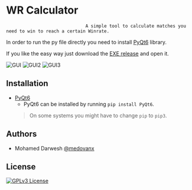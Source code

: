 # WR Calculator

                                  A simple tool to calculate matches you need to win to reach a certain Winrate.

In order to run the py file directly you need to install [PyQt6](https://pypi.org/project/PyQt6/) library.

If you like the easy way just download the [EXE release](https://github.com/medovanx/wr_calculator/releases/tag/portable) and open it.

![GUI](https://i.imgur.com/qQUnyhI.png)
![GUI2](https://i.imgur.com/Sz6uGQ4.png)
![GUI3](https://i.imgur.com/tNJpmKm.png)

## Installation
- [PyQt6](https://pypi.org/project/PyQt6/)
  - PyQt6 can be installed by running `pip install PyQt6`.
  > On some systems you might have to change `pip` to `pip3`.
## Authors

- Mohamed Darwesh [@medovanx](https://github.com/medovanx)


## License

[![GPLv3 License](https://img.shields.io/badge/License-GPL%20v3-yellow.svg)](https://opensource.org/licenses/)
